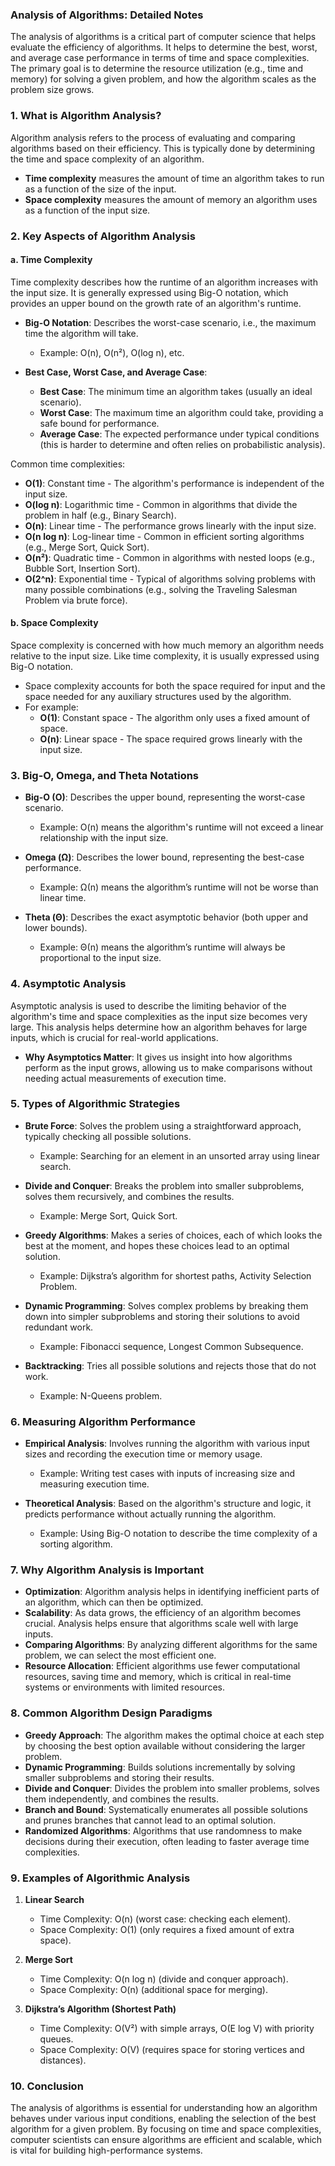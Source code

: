 ### **Analysis of Algorithms: Detailed Notes**

The analysis of algorithms is a critical part of computer science that helps evaluate the efficiency of algorithms. It helps to determine the best, worst, and average case performance in terms of time and space complexities. The primary goal is to determine the resource utilization (e.g., time and memory) for solving a given problem, and how the algorithm scales as the problem size grows.

### 1. **What is Algorithm Analysis?**
Algorithm analysis refers to the process of evaluating and comparing algorithms based on their efficiency. This is typically done by determining the time and space complexity of an algorithm. 

- **Time complexity** measures the amount of time an algorithm takes to run as a function of the size of the input.
- **Space complexity** measures the amount of memory an algorithm uses as a function of the input size.

### 2. **Key Aspects of Algorithm Analysis**

#### a. **Time Complexity**
Time complexity describes how the runtime of an algorithm increases with the input size. It is generally expressed using Big-O notation, which provides an upper bound on the growth rate of an algorithm's runtime.

- **Big-O Notation**: Describes the worst-case scenario, i.e., the maximum time the algorithm will take.
  - Example: O(n), O(n²), O(log n), etc.
  
- **Best Case, Worst Case, and Average Case**:
  - **Best Case**: The minimum time an algorithm takes (usually an ideal scenario).
  - **Worst Case**: The maximum time an algorithm could take, providing a safe bound for performance.
  - **Average Case**: The expected performance under typical conditions (this is harder to determine and often relies on probabilistic analysis).

Common time complexities:
- **O(1)**: Constant time - The algorithm's performance is independent of the input size.
- **O(log n)**: Logarithmic time - Common in algorithms that divide the problem in half (e.g., Binary Search).
- **O(n)**: Linear time - The performance grows linearly with the input size.
- **O(n log n)**: Log-linear time - Common in efficient sorting algorithms (e.g., Merge Sort, Quick Sort).
- **O(n²)**: Quadratic time - Common in algorithms with nested loops (e.g., Bubble Sort, Insertion Sort).
- **O(2^n)**: Exponential time - Typical of algorithms solving problems with many possible combinations (e.g., solving the Traveling Salesman Problem via brute force).

#### b. **Space Complexity**
Space complexity is concerned with how much memory an algorithm needs relative to the input size. Like time complexity, it is usually expressed using Big-O notation.

- Space complexity accounts for both the space required for input and the space needed for any auxiliary structures used by the algorithm.
- For example:
  - **O(1)**: Constant space - The algorithm only uses a fixed amount of space.
  - **O(n)**: Linear space - The space required grows linearly with the input size.

### 3. **Big-O, Omega, and Theta Notations**
- **Big-O (O)**: Describes the upper bound, representing the worst-case scenario.
  - Example: O(n) means the algorithm's runtime will not exceed a linear relationship with the input size.
  
- **Omega (Ω)**: Describes the lower bound, representing the best-case performance.
  - Example: Ω(n) means the algorithm’s runtime will not be worse than linear time.

- **Theta (Θ)**: Describes the exact asymptotic behavior (both upper and lower bounds).
  - Example: Θ(n) means the algorithm’s runtime will always be proportional to the input size.

### 4. **Asymptotic Analysis**
Asymptotic analysis is used to describe the limiting behavior of the algorithm's time and space complexities as the input size becomes very large. This analysis helps determine how an algorithm behaves for large inputs, which is crucial for real-world applications.

- **Why Asymptotics Matter**: It gives us insight into how algorithms perform as the input grows, allowing us to make comparisons without needing actual measurements of execution time.

### 5. **Types of Algorithmic Strategies**

- **Brute Force**: Solves the problem using a straightforward approach, typically checking all possible solutions.
  - Example: Searching for an element in an unsorted array using linear search.
  
- **Divide and Conquer**: Breaks the problem into smaller subproblems, solves them recursively, and combines the results.
  - Example: Merge Sort, Quick Sort.

- **Greedy Algorithms**: Makes a series of choices, each of which looks the best at the moment, and hopes these choices lead to an optimal solution.
  - Example: Dijkstra’s algorithm for shortest paths, Activity Selection Problem.

- **Dynamic Programming**: Solves complex problems by breaking them down into simpler subproblems and storing their solutions to avoid redundant work.
  - Example: Fibonacci sequence, Longest Common Subsequence.

- **Backtracking**: Tries all possible solutions and rejects those that do not work.
  - Example: N-Queens problem.

### 6. **Measuring Algorithm Performance**

- **Empirical Analysis**: Involves running the algorithm with various input sizes and recording the execution time or memory usage.
  - Example: Writing test cases with inputs of increasing size and measuring execution time.

- **Theoretical Analysis**: Based on the algorithm's structure and logic, it predicts performance without actually running the algorithm.
  - Example: Using Big-O notation to describe the time complexity of a sorting algorithm.

### 7. **Why Algorithm Analysis is Important**

- **Optimization**: Algorithm analysis helps in identifying inefficient parts of an algorithm, which can then be optimized.
- **Scalability**: As data grows, the efficiency of an algorithm becomes crucial. Analysis helps ensure that algorithms scale well with large inputs.
- **Comparing Algorithms**: By analyzing different algorithms for the same problem, we can select the most efficient one.
- **Resource Allocation**: Efficient algorithms use fewer computational resources, saving time and memory, which is critical in real-time systems or environments with limited resources.

### 8. **Common Algorithm Design Paradigms**

- **Greedy Approach**: The algorithm makes the optimal choice at each step by choosing the best option available without considering the larger problem.
- **Dynamic Programming**: Builds solutions incrementally by solving smaller subproblems and storing their results.
- **Divide and Conquer**: Divides the problem into smaller problems, solves them independently, and combines the results.
- **Branch and Bound**: Systematically enumerates all possible solutions and prunes branches that cannot lead to an optimal solution.
- **Randomized Algorithms**: Algorithms that use randomness to make decisions during their execution, often leading to faster average time complexities.

### 9. **Examples of Algorithmic Analysis**

1. **Linear Search**
   - Time Complexity: O(n) (worst case: checking each element).
   - Space Complexity: O(1) (only requires a fixed amount of extra space).

2. **Merge Sort**
   - Time Complexity: O(n log n) (divide and conquer approach).
   - Space Complexity: O(n) (additional space for merging).

3. **Dijkstra’s Algorithm (Shortest Path)**
   - Time Complexity: O(V²) with simple arrays, O(E log V) with priority queues.
   - Space Complexity: O(V) (requires space for storing vertices and distances).

### 10. **Conclusion**
The analysis of algorithms is essential for understanding how an algorithm behaves under various input conditions, enabling the selection of the best algorithm for a given problem. By focusing on time and space complexities, computer scientists can ensure algorithms are efficient and scalable, which is vital for building high-performance systems.

